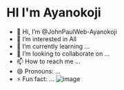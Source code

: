 
# HI I'm Ayanokoji


- 👋 Hi, I’m @JohnPaulWeb-Ayanokoji
- 👀 I’m interested in All
- 🌱 I’m currently learning ...
- 💞️ I’m looking to collaborate on ...
- 📫 How to reach me ...
- 😄 Pronouns: ...
- ⚡ Fun fact: ...
![image](https://github.com/user-attachments/assets/ee7f91d4-589b-4e7e-955e-d82d3ca1c053)


<!---
JohnPaulWeb/JohnPaulWeb is a ✨ special ✨ repository because its `README.md` (this file) appears on your GitHub profile.
You can click the Preview link to take a look at your changes.
--->
